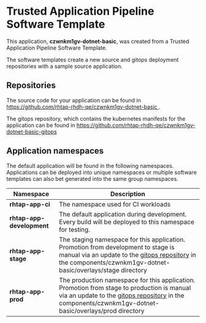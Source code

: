 # Trusted Application Pipeline Software Template

This application, **czwnkm1gv-dotnet-basic**, was created from a Trusted Application Pipeline Software Template.

The software templates create a new source and gitops deployment repositories with a sample source application. 

## Repositories

The source code for your application can be found in [https://github.com/rhtap-rhdh-qe/czwnkm1gv-dotnet-basic ](https://github.com/rhtap-rhdh-qe/czwnkm1gv-dotnet-basic ).
 
The gitops repository, which contains the kubernetes manifests for the application can be found in 
[https://github.com/rhtap-rhdh-qe/czwnkm1gv-dotnet-basic-gitops ](https://github.com/rhtap-rhdh-qe/czwnkm1gv-dotnet-basic-gitops ) 

## Application namespaces 

The default application will be found in the following namespaces. Applications can be deployed into unique namespaces or multiple software templates can also bet generated into the same group namespaces.  

|  Namespace   |  Description   |  
| -------- | -------- |
| **rhtap-app-ci** | The namespace used for CI workloads |
| **rhtap-app-development** | The default application during development. Every build will be deployed to this namespace for testing. |
| **rhtap-app-stage** | The staging namespace for this application. Promotion from development to stage is manual via an update to the [gitops repository](https://github.com/rhtap-rhdh-qe/czwnkm1gv-dotnet-basic-gitops ) in the components/czwnkm1gv-dotnet-basic/overlays/stage directory |
| **rhtap-app-prod** | The production namespace for this application. Promotion from stage to production is manual via an update to the [gitops repository](https://github.com/rhtap-rhdh-qe/czwnkm1gv-dotnet-basic-gitops ) in the components/czwnkm1gv-dotnet-basic/overlays/prod directory |